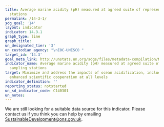 ```yaml
---
title: Average marine acidity (pH) measured at agreed suite of representative sampling
  stations
permalink: /14-3-1/
sdg_goal: '14'
layout: indicator
indicator: 14.3.1
graph_type: line
graph_title:
un_designated_tier: '3'
un_custodian_agency: "\nIOC-UNESCO "
target_id: '14.3'
goal_meta_link: http://unstats.un.org/sdgs/files/metadata-compilation/Metadata-Goal-14.pdf
indicator_name: Average marine acidity (pH) measured at agreed suite of representative
  sampling stations
target: Minimize and address the impacts of ocean acidification, including through
  enhanced scientific cooperation at all levels
indicator_definition: ''
reporting_status: notstarted
un_sd_indicator_code: C140301
un_notes:
---
```


We are still looking for a suitable data source for this indicator. Please contact us if you think you can help by emailing <a href="mailto:SustainableDevelopment@ons.gov.uk">SustainableDevelopment@ons.gov.uk</a>.


